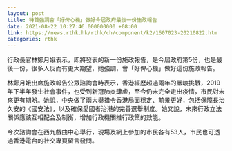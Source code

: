 ```yaml
---
layout: post
title: 特首強調會「好俾心機」做好今屆政府最後一份施政報告
date: 2021-08-22 10:27:46.000000000 +08:00
link: https://news.rthk.hk/rthk/ch/component/k2/1607023-20210822.htm
categories: rthk
---
```


行政長官林鄭月娥表示，即將發表的新一份施政報告，是今屆政府第5份，也是最後一份，很多人反而有更大期望，她強調，會「好俾心機」做好這份施政報告。

林鄭月娥出席施政報告公眾諮詢會時表示，香港經歷超過兩年的嚴峻挑戰，2019年下半年發生社會事件，也受到新冠肺炎肆虐，至今仍未完全走出疫情，市民對未來更有期盼。她說，中央做了兩大舉措令香港局面穩定、前景更好，包括保障長治久安的《國安法》，以及確保愛國者治港的完善選舉制度。她又說，未來行政立法關係應該互相配合及制衡，增加行政機關推行政策的效能。

今次諮詢會在西九戲曲中心舉行，現場及網上參加的市民各有53人，市民也可透過香港電台的社交專頁留言發問。
